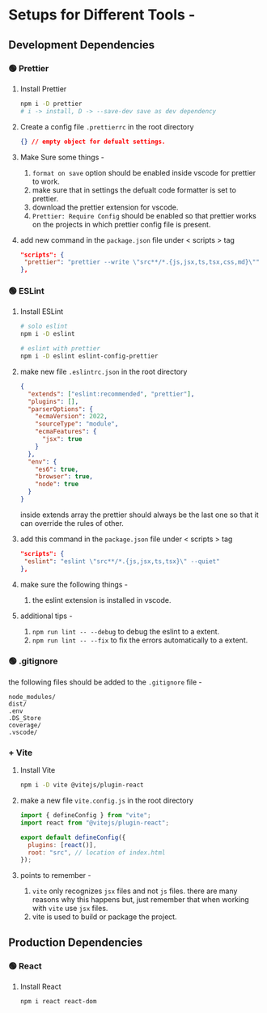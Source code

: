 # Setups for Different Tools -

## Development Dependencies

### 🟢 Prettier

1. Install Prettier

   ```bash
   npm i -D prettier
   # i -> install, D -> --save-dev save as dev dependency
   ```

2. Create a config file `.prettierrc` in the root directory

   ```json
   {} // empty object for defualt settings.
   ```

3. Make Sure some things -

   1. `format on save` option should be enabled inside vscode for prettier to work.
   2. make sure that in settings the defualt code formatter is set to prettier.
   3. download the prettier extension for vscode.
   4. `Prettier: Require Config` should be enabled so that prettier works on the projects in which prettier config file is present.

4. add new command in the `package.json` file under < scripts > tag

   ```json
   "scripts": {
    "prettier": "prettier --write \"src**/*.{js,jsx,ts,tsx,css,md}\""
   },
   ```

### 🟢 ESLint

1. Install ESLint

   ```bash
   # solo eslint
   npm i -D eslint

   # eslint with prettier
   npm i -D eslint eslint-config-prettier
   ```

2. make new file `.eslintrc.json` in the root directory

   ```json
   {
     "extends": ["eslint:recommended", "prettier"],
     "plugins": [],
     "parserOptions": {
       "ecmaVersion": 2022,
       "sourceType": "module",
       "ecmaFeatures": {
         "jsx": true
       }
     },
     "env": {
       "es6": true,
       "browser": true,
       "node": true
     }
   }
   ```

   inside extends array the prettier should always be the last one so that it can override the rules of other.

3. add this command in the `package.json` file under < scripts > tag

   ```json
   "scripts": {
    "eslint": "eslint \"src**/*.{js,jsx,ts,tsx}\" --quiet"
   },
   ```

4. make sure the following things -

   1. the eslint extension is installed in vscode.

5. additional tips -
   1. `npm run lint -- --debug` to debug the eslint to a extent.
   2. `npm run lint -- --fix` to fix the errors automatically to a extent.

### 🟢 .gitignore

the following files should be added to the `.gitignore` file -

```gitignore
node_modules/
dist/
.env
.DS_Store
coverage/
.vscode/
```

### + Vite

1. Install Vite

   ```bash
   npm i -D vite @vitejs/plugin-react
   ```

2. make a new file `vite.config.js` in the root directory

   ```js
   import { defineConfig } from "vite";
   import react from "@vitejs/plugin-react";

   export default defineConfig({
     plugins: [react()],
     root: "src", // location of index.html
   });
   ```

3. points to remember -
   1. `vite` only recognizes `jsx` files and not `js` files. there are many reasons why this happens but, just remember that when working with `vite` use `jsx` files.
   2. vite is used to build or package the project.

## Production Dependencies

### 🟢 React

1. Install React

   ```bash
   npm i react react-dom
   ```
